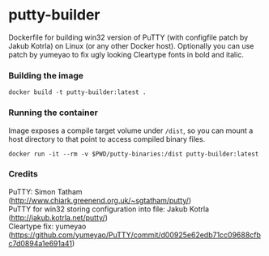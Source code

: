 # putty-builder

Dockerfile for building win32 version of PuTTY (with configfile patch by Jakub Kotrla) on Linux (or any other Docker host). Optionally you can use patch by yumeyao to fix ugly looking Cleartype fonts in bold and italic.

### Building the image

```console
docker build -t putty-builder:latest .
```

### Running the container

Image exposes a compile target volume under `/dist`, so you can mount a host directory to that point to access compiled binary files.

```console
docker run -it --rm -v $PWD/putty-binaries:/dist putty-builder:latest
```

### Credits

PuTTY: Simon Tatham (http://www.chiark.greenend.org.uk/~sgtatham/putty/)  
PuTTY for win32 storing configuration into file: Jakub Kotrla (http://jakub.kotrla.net/putty/)  
Cleartype fix: yumeyao (https://github.com/yumeyao/PuTTY/commit/d00925e62edb71cc09688cfbc7d0894a1e691a41)
